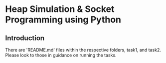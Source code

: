 # Heap Simulation & Socket Programming using Python

## Introduction

There are 'README.md' files within the respective folders, task1, and task2. Please look to those in guidance on running the tasks. 

